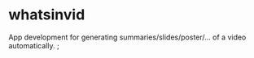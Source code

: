 # whatsinvid
App development for generating summaries/slides/poster/... of a video automatically. ;
